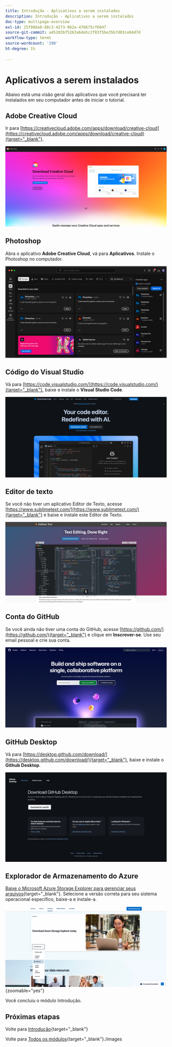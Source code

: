 ```yaml
---
title: Introdução - Aplicativos a serem instalados
description: Introdução - Aplicativos a serem instalados
doc-type: multipage-overview
exl-id: 25f80da8-88c3-4273-962a-476675cf6047
source-git-commit: a45283bf5263a6de5c2f83f5be35b7d03ce04d7d
workflow-type: tm+mt
source-wordcount: '190'
ht-degree: 1%

---
```


# Aplicativos a serem instalados

Abaixo está uma visão geral dos aplicativos que você precisará ter instalados em seu computador antes de iniciar o tutorial.

## Adobe Creative Cloud

Ir para [https://creativecloud.adobe.com/apps/download/creative-cloud](https://creativecloud.adobe.com/apps/download/creative-cloud){target="_blank"}.

![Nova integração do Adobe I/O](./images/cc.png)

## Photoshop

Abra o aplicativo **Adobe Creative Cloud**, vá para **Aplicativos**. Instale o Photoshop no computador.

![Nova integração do Adobe I/O](./images/psd.png)

## Código do Visual Studio

Vá para [https://code.visualstudio.com/](https://code.visualstudio.com/){target="_blank"}, baixe e instale o **Visual Studio Code**.

![Bloquear](./images/vsc1.png)

## Editor de texto

Se você não tiver um aplicativo Editor de Texto, acesse [https://www.sublimetext.com/](https://www.sublimetext.com/){target="_blank"} e baixe e instale este Editor de Texto.

![Bloquear](./images/text1.png)

## Conta do GitHub

Se você ainda não tiver uma conta do GitHub, acesse [https://github.com/](https://github.com/){target="_blank"} e clique em **Inscrever-se**. Use seu email pessoal e crie sua conta.

![Bloquear](./images/git.png)

## GitHub Desktop

Vá para [https://desktop.github.com/download/](https://desktop.github.com/download/){target="_blank"}, baixe e instale o **Github Desktop**.

![Bloquear](./images/block1.png)

## Explorador de Armazenamento do Azure

[Baixe o Microsoft Azure Storage Explorer para gerenciar seus arquivos](https://azure.microsoft.com/en-us/products/storage/storage-explorer#Download-4){target="_blank"}. Selecione a versão correta para seu sistema operacional específico, baixe-a e instale-a.

![Armazenamento do Azure](./images/az10.png){zoomable="yes"}

Você concluiu o módulo Introdução.

## Próximas etapas

Volte para [Introdução](./getting-started.md){target="_blank"}

Volte para [Todos os módulos](./../../../overview.md){target="_blank"}./images
